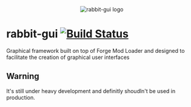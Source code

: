 <p align="center">
  <img src="http://i.imgur.com/QhyhYXL.jpg" alt="rabbit-gui logo"/>
</p>

# rabbit-gui [![Build Status](https://travis-ci.org/FRedEnergy/rabbit-gui.svg?branch=master)](https://travis-ci.org/FRedEnergy/rabbit-gui)
Graphical framework built on top of Forge Mod Loader and designed to facilitate the creation of graphical user interfaces

## Warning
It's still under heavy development and definitly shoudln't be used in production.
